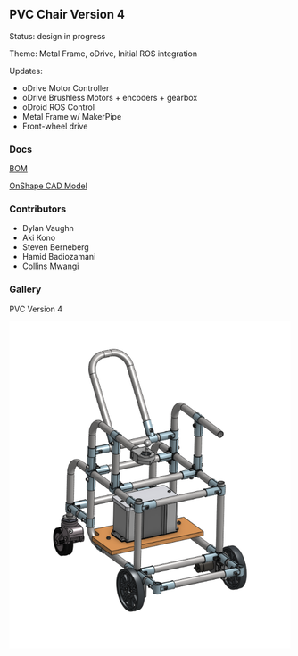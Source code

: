 
## PVC Chair Version 4

Status: design in progress

Theme: Metal Frame, oDrive, Initial ROS integration

Updates:

* oDrive Motor Controller
* oDrive Brushless Motors + encoders + gearbox
* oDroid ROS Control
* Metal Frame w/ MakerPipe
* Front-wheel drive

### Docs

[BOM](BOM.md)

[OnShape CAD Model](https://cad.onshape.com/documents/9732789dff1ad6d245e6f6cd/w/41a982015f5ddfd27778e331/e/463536132cf1bdc68d806583)

### Contributors

* Dylan Vaughn
* Aki Kono
* Steven Berneberg
* Hamid Badiozamani
* Collins Mwangi

### Gallery

PVC Version 4

![PVC Powerchair v4 frame](images/pvc-chair-v4-design.png)
